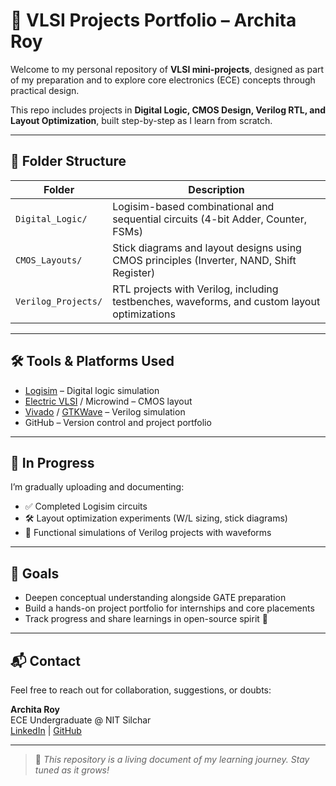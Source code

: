 # 🔬 VLSI Projects Portfolio – Archita Roy

Welcome to my personal repository of **VLSI mini-projects**, designed as part of my preparation and to explore core electronics (ECE) concepts through practical design.

This repo includes projects in **Digital Logic, CMOS Design, Verilog RTL, and Layout Optimization**, built step-by-step as I learn from scratch.

---

## 📁 Folder Structure 

| Folder             | Description |
|--------------------|-------------|
| `Digital_Logic/`   | Logisim-based combinational and sequential circuits (4-bit Adder, Counter, FSMs) |
| `CMOS_Layouts/`    | Stick diagrams and layout designs using CMOS principles (Inverter, NAND, Shift Register) |
| `Verilog_Projects/`| RTL projects with Verilog, including testbenches, waveforms, and custom layout optimizations |

---

## 🛠️ Tools & Platforms Used

- [Logisim](http://www.cburch.com/logisim/) – Digital logic simulation
- [Electric VLSI](https://github.com/StaticVox/Electric-VLSI) / Microwind – CMOS layout
- [Vivado](https://www.xilinx.com/products/design-tools/vivado.html) / [GTKWave](http://gtkwave.sourceforge.net/) – Verilog simulation
- GitHub – Version control and project portfolio

---

## 🚀 In Progress

I’m gradually uploading and documenting:
- ✅ Completed Logisim circuits
- 🛠️ Layout optimization experiments (W/L sizing, stick diagrams)
- 🧪 Functional simulations of Verilog projects with waveforms

---

## 🧾 Goals

- Deepen conceptual understanding alongside GATE preparation  
- Build a hands-on project portfolio for internships and core placements  
- Track progress and share learnings in open-source spirit 🌱

---

## 📬 Contact

Feel free to reach out for collaboration, suggestions, or doubts:

**Archita Roy**  
ECE Undergraduate @ NIT Silchar  
[LinkedIn](https://linkedin.com/archita-royy) | [GitHub](https://github.com/archita-2005)

---

> 📌 *This repository is a living document of my learning journey. Stay tuned as it grows!*
